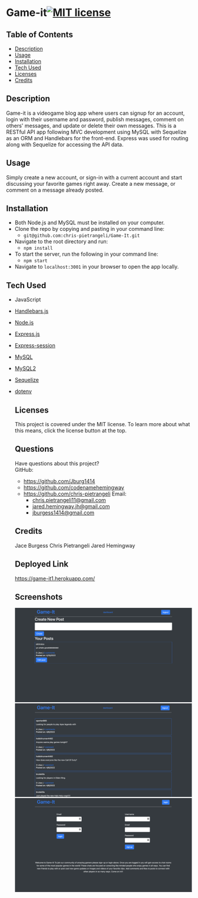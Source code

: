 # Game-it[![MIT license](https://img.shields.io/badge/License-MIT-blue.svg)](https://lbesson.mit-license.org/)

## Table of Contents

- [Description](#description)
- [Usage](#usage)
- [Installation](#installation)
- [Tech Used](#tech-used)
- [Licenses](#licenses)
- [Credits](#credits)

## Description

Game-it is a videogame blog app where users can signup for an account, login with their username and password, publish messages, comment on others' messages, and update or delete their own messages. This is a RESTful API app following MVC development using MySQL with Sequelize as an ORM and Handlebars for the front-end. Express was used for routing along with Sequelize for accessing the API data.

## Usage

Simply create a new account, or sign-in with a current account and start discussing your favorite games right away. Create a new message, or comment on a message already posted.

## Installation

- Both Node.js and MySQL must be installed on your computer.
- Clone the repo by copying and pasting in your command line:
  - `git@github.com:chris-pietrangeli/Game-It.git`
- Navigate to the root directory and run:
  - `npm install`
- To start the server, run the following in your command line:
  - `npm start`
- Navigate to `localhost:3001` in your browser to open the app locally.

## Tech Used

- JavaScript
- [Handlebars.js](https://handlebarsjs.com/)
- [Node.js](https://nodejs.org/en/)
- [Express.js](https://www.npmjs.com/package/express)
- [Express-session](https://www.npmjs.com/package/express-session)
- [MySQL](https://dev.mysql.com/doc/)
- [MySQL2](https://www.npmjs.com/package/mysql2)
- [Sequelize](https://www.npmjs.com/package/sequelize)
- [dotenv](https://www.npmjs.com/package/dotenv)
  ## Licenses
  This project is covered under the MIT license. To learn more about what this means, click the license button at the top.
  ## Questions
  Have questions about this project?  
  GitHub:
  - https://github.com/Jburg1414
  - https://github.com/codenamehemingway
  - https://github.com/chris-pietrangeli
    Email:
    - chris.pietrangeli11@gmail.com
    - jared.hemingway.jh@gmail.com
    - jburgess1414@gmail.com
  ## Credits
  Jace Burgess
  Chris Pietrangeli
  Jared Hemingway

  ## Deployed Link
  https://game-it1.herokuapp.com/

  ## Screenshots
  <img src="./public/images/dashboard.png" />
  <img src="./public/images/homepage.png" />
  <img src="./public/images/login.png" />
